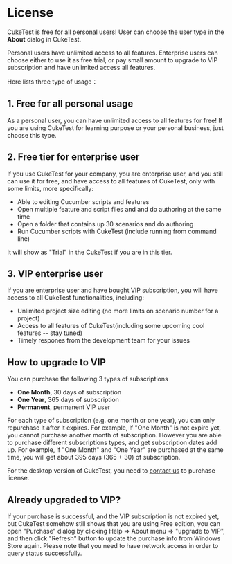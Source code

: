 # License

CukeTest is free for all personal users! User can choose the user type in the **About** dialog in CukeTest.

Personal users have unlimited access to all features. Enterprise users can choose either to use it as free trial, or pay small amount to upgrade to VIP subscription and have unlimited access all features.

Here lists three type of usage：

## 1. Free for all personal usage<a id="free"></a>
As a personal user, you can have unlimited access to all features for free! If you are using CukeTest for learning purpose or your personal business, just choose this type.

## 2. Free tier for enterprise user<a id="trial"></a>

If you use CukeTest for your company, you are enterprise user, and you still can use it for free, and have access to all features of CukeTest, only with some limits, more specifically:

* Able to editing Cucumber scripts and features
* Open multiple feature and script files and and do authoring at the same time
* Open a folder that contains up 30 scenarios and do authoring
* Run Cucumber scripts with CukeTest (include running from command line)

It will show as "Trial" in the CukeTest if you are in this tier.

## 3. VIP enterprise user <a id="vip"></a>
If you are enterprise user and have bought VIP subscription, you will have access to all CukeTest functionalities, including:
* Unlimited project size editing (no more limits on scenario number for a project)
* Access to all features of CukeTest(including some upcoming cool features -- stay tuned)
* Timely respones from the development team for your issues

## How to upgrade to VIP

You can purchase the following 3 types of subscriptions

* **One Month**, 30 days of subscription
* **One Year**, 365 days of subscription
* **Permanent**, permanent VIP user

For each type of subscription (e.g. one month or one year), you can only repurchase it after it expires. For example, if "One Month" is not expire yet, you cannot purchase another month of subscription. However you are able to purchase different subscriptions types, and get subscription dates add up. For example, if "One Month" and "One Year" are purchased at the same time, you will get about 395 days (365 + 30) of subscription.

For the desktop version of CukeTest, you need to [contact us](http://www.leanpro.cn/contactus) to purchase license.

## Already upgraded to VIP? <a id="already_upgraded"></a>

If your purchase is successful, and the VIP subscription is not expired yet, but CukeTest somehow still shows that you are using Free edition, you can open "Purchase" dialog by clicking Help => About menu => "upgrade to VIP", and then click "Refresh" button to update the purchase info from Windows Store again. Please note that you need to have network access in order to query status successfully. 